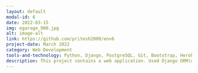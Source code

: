 ```yaml
---
layout: default
modal-id: 6
date: 2022-03-15
img: egarage_900.jpg
alt: image-alt
link: https://github.com/pritesh2000/env6
project-date: March 2022
category: Web Development
tools-and-technology: Python, Django, PostgreSQL, Git, Bootstrap, Heroku, VS Code
description: This project contains a web application. Used Django ORM(object relational mapping) to manipulate PostgreSQL database. Performed CRUD operation. Made django user authentication for customization of users. Also used heroku for deployment.
---
```

